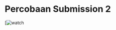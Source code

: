 # Percobaan Submission 2

[![watch](https://dhoiffahmad.github.io/percobaan-submission-dua/img/logo-id-santri.png)
